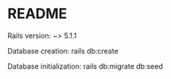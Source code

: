 # README

Rails version: ~> 5.1.1

Database creation: rails db:create

Database initialization: rails db:migrate db:seed
